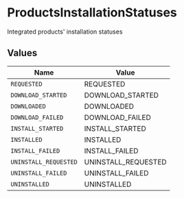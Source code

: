 # ProductsInstallationStatuses

Integrated products' installation statuses


## Values

| Name                  | Value                 |
| --------------------- | --------------------- |
| `REQUESTED`           | REQUESTED             |
| `DOWNLOAD_STARTED`    | DOWNLOAD_STARTED      |
| `DOWNLOADED`          | DOWNLOADED            |
| `DOWNLOAD_FAILED`     | DOWNLOAD_FAILED       |
| `INSTALL_STARTED`     | INSTALL_STARTED       |
| `INSTALLED`           | INSTALLED             |
| `INSTALL_FAILED`      | INSTALL_FAILED        |
| `UNINSTALL_REQUESTED` | UNINSTALL_REQUESTED   |
| `UNINSTALL_FAILED`    | UNINSTALL_FAILED      |
| `UNINSTALLED`         | UNINSTALLED           |